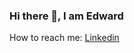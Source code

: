 ### Hi there 👋, I am Edward

<!--
### [My Blog](https://awesomeedl.github.io)
-->

How to reach me: [Linkedin](https://www.linkedin.com/in/edwardliao125/)

<!--
**awesomeedl/awesomeedl** is a ✨ _special_ ✨ repository because its `README.md` (this file) appears on your GitHub profile.

Here are some ideas to get you started:

- 🔭 I’m currently working on ...
- 🌱 I’m currently learning ...
- 👯 I’m looking to collaborate on ...
- 🤔 I’m looking for help with ...
- 💬 Ask me about ...
- 📫 How to reach me: ...
- 😄 Pronouns: ...
- ⚡ Fun fact: ...
-->
